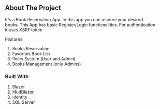 ## About The Project

It's a Book Reservation App. In this app you can reserve your desired books. This App has basic Register/Login functionalities. For authentication it uses XSRF token.


Features:

1. Books Reservation
2. Favorites Book List
3. Roles System (User and Admin)
4. Books Management (only Admins)

### Built With

1. Blazor
2. MudBlazor
3. Identity
4. SQL Server
